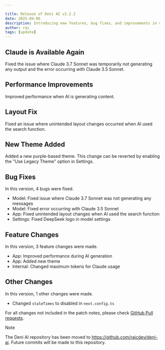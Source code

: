 ```yaml
---

title: Release of Deni AI v2.2.2
date: 2025-04-06
description: Introducing new features, bug fixes, and improvements in version 2.2.2
author: rai
tags: [update]
---
```



## Claude is Available Again

Fixed the issue where Claude 3.7 Sonnet was temporarily not generating any output and the error occurring with Claude 3.5 Sonnet.

## Performance Improvements

Improved performance when AI is generating content.

## Layout Fix

Fixed an issue where unintended layout changes occurred when AI used the search function.

## New Theme Added

Added a new purple-based theme. This change can be reverted by enabling the "Use Legacy Theme" option in Settings.

## Bug Fixes

In this version, 4 bugs were fixed.

- Model: Fixed issue where Claude 3.7 Sonnet was not generating any messages
- Model: Fixed error occurring with Claude 3.5 Sonnet
- App: Fixed unintended layout changes when AI used the search function
- Settings: Fixed DeepSeek logo in model settings

## Feature Changes

In this version, 3 feature changes were made.

- App: Improved performance during AI generation
- App: Added new theme
- Internal: Changed maximum tokens for Claude usage

## Other Changes

In this version, 1 other changes were made.

- Changed `staleTimes` to disabled in `next.config.ts`

For all changes not included in the patch notes, please check [GitHub Pull requests](https://github.com/raicdev/deni-ai/pull/4).

> [!NOTE]
> The Deni AI repository has been moved to https://github.com/raicdev/deni-ai. Future commits will be made to this repository.